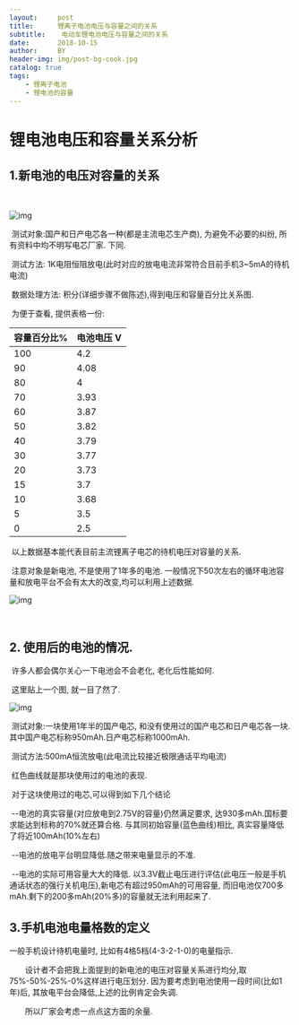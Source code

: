 ```yaml
---
layout:     post
title:      锂离子电池电压与容量之间的关系
subtitle:    电动车锂电池电压与容量之间的关系
date:       2018-10-15
author:     BY
header-img: img/post-bg-cook.jpg
catalog: true
tags:
    - 锂离子电池
    - 锂电池的容量
---
```


# 

# 锂电池电压和容量关系分析

## 1.新电池的电压对容量的关系

​     

![img](http://xhnn.top/img/tt/rongyudianya1.jpg)

​     测试对象:国产和日产电芯各一种(都是主流电芯生产商), 为避免不必要的纠纷, 所有资料中均不明写电芯厂家. 下同.

​     测试方法: 1K电阻恒阻放电(此时对应的放电电流非常符合目前手机3~5mA的待机电流)

​     数据处理方法: 积分(详细步骤不做陈述),得到电压和容量百分比关系图.



​     为便于查看, 提供表格一份:



| 容量百分比% | 电池电压 V |
| ----------- | ---------- |
| 100         | 4.2        |
| 90          | 4.08       |
| 80          | 4          |
| 70          | 3.93       |
| 60          | 3.87       |
| 50          | 3.82       |
| 40          | 3.79       |
| 30          | 3.77       |
| 20          | 3.73       |
| 15          | 3.7        |
| 10          | 3.68       |
| 5           | 3.5        |
| 0           | 2.5        |

​     以上数据基本能代表目前主流锂离子电芯的待机电压对容量的关系.

​     注意对象是新电池, 不是使用了1年多的电池. 一般情况下50次左右的循环电池容量和放电平台不会有太大的改变,均可以利用上述数据.

![img](http://xhnn.top/img/tt/rongyudianya2.jpg)

​     

## 2.  使用后的电池的情况.

​     许多人都会偶尔关心一下电池会不会老化, 老化后性能如何.

​     这里贴上一个图, 就一目了然了.

![img](http://xhnn.top/img/tt/rongyudianya3.jpg)

​     测试对象:一块使用1年半的国产电芯, 和没有使用过的国产电芯和日产电芯各一块.其中国产电芯标称950mAh.日产电芯标称1000mAh.

​     测试方法:500mA恒流放电(此电流比较接近极限通话平均电流)

​     红色曲线就是那块使用过的电池的表现.

​     对于这块使用过的电芯,可以得到如下几个结论

​     --电池的真实容量(对应放电到2.75V的容量)仍然满足要求, 达930多mAh.国标要求能达到标称的70%就还算合格. 与其同初始容量(蓝色曲线)相比, 真实容量降低了将近100mAh(10%左右)

​     --电池的放电平台明显降低.随之带来电量显示的不准.

​     --电池的实际可用容量大大的降低. 以3.3V截止电压进行评估(此电压一般是手机通话状态的强行关机电压),新电芯有超过950mAh的可用容量, 而旧电池仅700多mAh.剩下的200多mAh(20%多)的容量就无法利用起来了.

## 3.手机电池电量格数的定义

一般手机设计待机电量时, 比如有4格5档(4-3-2-1-0)的电量指示.

　　设计者不会把我上面提到的新电池的电压对容量关系进行均分,取75%-50%-25%-0%这样进行电压划分. 因为要考虑到电池使用一段时间(比如1年)后, 其放电平台会降低,上述的比例肯定会失调.

　　所以厂家会考虑一点点这方面的余量.